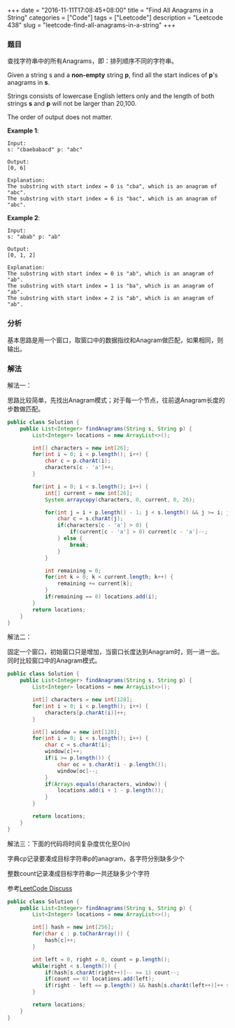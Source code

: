+++
date = "2016-11-11T17:08:45+08:00"
title = "Find All Anagrams in a String"
categories = ["Code"]
tags = ["Leetcode"]
description = "Leetcode 438"
slug = "leetcode-find-all-anagrams-in-a-string"
+++

### 题目

查找字符串中的所有Anagrams，即：排列顺序不同的字符串。

Given a string s and a __non-empty__ string __p__, find all the start indices of __p__'s anagrams in __s__.

Strings consists of lowercase English letters only and the length of both strings __s__ and __p__ will not be larger than 20,100.

The order of output does not matter.

__Example 1__:

```console
Input:
s: "cbaebabacd" p: "abc"

Output:
[0, 6]

Explanation:
The substring with start index = 0 is "cba", which is an anagram of "abc".
The substring with start index = 6 is "bac", which is an anagram of "abc".
```

__Example 2__:

```console
Input:
s: "abab" p: "ab"

Output:
[0, 1, 2]

Explanation:
The substring with start index = 0 is "ab", which is an anagram of "ab".
The substring with start index = 1 is "ba", which is an anagram of "ab".
The substring with start index = 2 is "ab", which is an anagram of "ab".
```

### 分析

基本思路是用一个窗口，取窗口中的数据指纹和Anagram做匹配，如果相同，则输出。

### 解法

解法一：

思路比较简单，先找出Anagram模式；对于每一个节点，往前退Anagram长度的步数做匹配。

```java
public class Solution {
    public List<Integer> findAnagrams(String s, String p) {
        List<Integer> locations = new ArrayList<>();

        int[] characters = new int[26];
        for(int i = 0; i < p.length(); i++) {
            char c = p.charAt(i);
            characters[c - 'a']++;
        }

        for(int i = 0; i < s.length(); i++) {
            int[] current = new int[26];
            System.arraycopy(characters, 0, current, 0, 26);

            for(int j = i + p.length() - 1; j < s.length() && j >= i; j--) {
                char c = s.charAt(j);
                if(characters[c - 'a'] > 0) {
                    if(current[c - 'a'] > 0) current[c - 'a']--;
                } else {
                    break;
                }
            }

            int remaining = 0;
            for(int k = 0; k < current.length; k++) {
                remaining += current[k];
            }
            if(remaining == 0) locations.add(i);
        }
        return locations;
    }
}
```

解法二：

固定一个窗口，初始窗口只是增加，当窗口长度达到Anagram时，则一进一出。同时比较窗口中的Anagram模式。

```java
public class Solution {
    public List<Integer> findAnagrams(String s, String p) {
        List<Integer> locations = new ArrayList<>();

        int[] characters = new int[128];
        for(int i = 0; i < p.length(); i++) {
            characters[p.charAt(i)]++;
        }

        int[] window = new int[128];
        for(int i = 0; i < s.length(); i++) {
            char c = s.charAt(i);
            window[c]++;
            if(i >= p.length()) {
                char oc = s.charAt(i - p.length());
                window[oc]--;
            }
            if(Arrays.equals(characters, window)) {
                locations.add(i + 1 - p.length());
            }
        }

        return locations;
    }
}
```

解法三：下面的代码将时间复杂度优化至O(n)

字典cp记录要凑成目标字符串p的anagram，各字符分别缺多少个

整数count记录凑成目标字符串p一共还缺多少个字符

参考[LeetCode Discuss](https://discuss.leetcode.com/topic/64434/shortest-concise-java-o-n-sliding-window-solution)

```java
public class Solution {
    public List<Integer> findAnagrams(String s, String p) {
        List<Integer> locations = new ArrayList<>();

        int[] hash = new int[256];
        for(char c : p.toCharArray()) {
            hash[c]++;
        }

        int left = 0, right = 0, count = p.length();
        while(right < s.length()) {
            if(hash[s.charAt(right++)]-- >= 1) count--;
            if(count == 0) locations.add(left);
            if(right - left == p.length() && hash[s.charAt(left++)]++ >= 0) count++;
        }

        return locations;
    }
}
```
